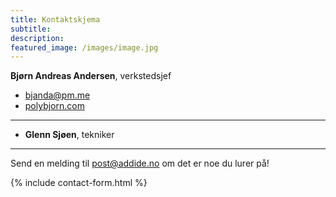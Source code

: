 ```yaml
---
title: Kontaktskjema
subtitle: 
description: 
featured_image: /images/image.jpg
---
```


**Bjørn Andreas Andersen**, verkstedsjef
* [bjanda@pm.me](mailto:bjanda@protonmail.com)
* [polybjorn.com](https://polybjorn.com)

---

* **Glenn Sjøen**, tekniker

---

Send en melding til post@addide.no om det er noe du lurer på!

{% include contact-form.html %}

